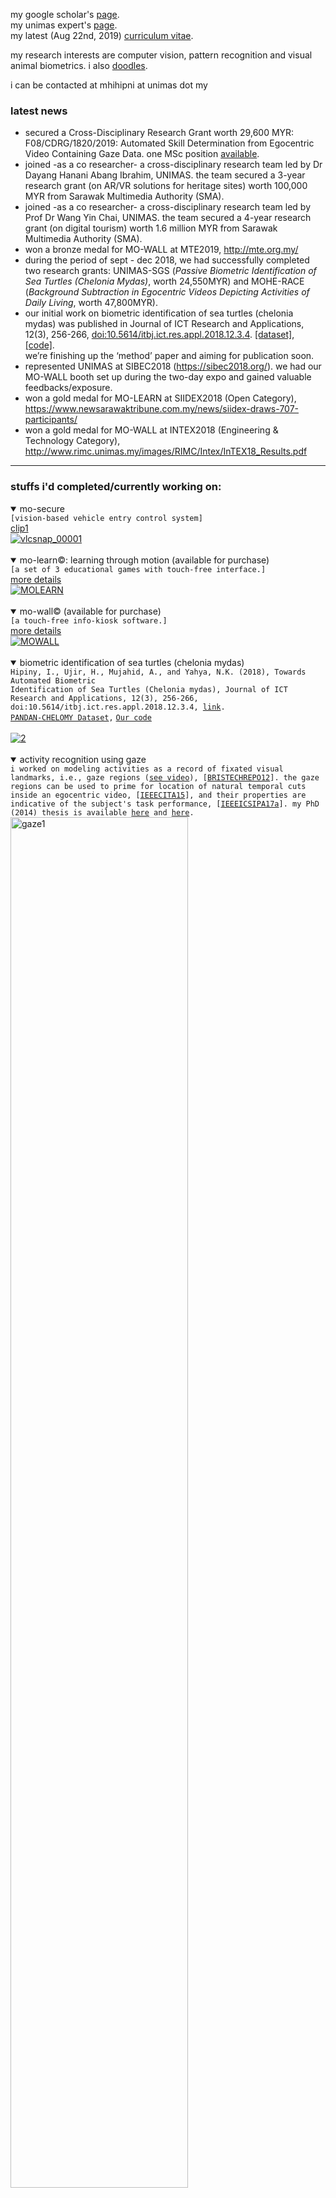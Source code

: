 my google scholar's <a href="https://scholar.google.com/citations?user=-0x1BfIAAAAJ&hl=en">page</a>.<br>
my unimas expert's <a href="https://expert.unimas.my/profile/1396">page</a>.<br> 
my latest (Aug 22nd, 2019) <a href="https://www.dropbox.com/s/4pw82if4wh53ml5/IRWANDI-CV.pdf">curriculum vitae</a>.<br> 

my research interests are computer vision, pattern recognition and visual animal biometrics. i also <a href="https://github.com/irwandihipiny/mine/wiki/doodles">doodles</a>.

i can be contacted at mhihipni at unimas dot my

### latest news
* secured a Cross-Disciplinary Research Grant worth 29,600 MYR: F08/CDRG/1820/2019: Automated Skill Determination from Egocentric Video Containing Gaze Data. one MSc position <a href="https://www.facebook.com/photo.php?fbid=358465948413829&set=a.221821052078320&type=3&theater">available</a>.
* joined -as a co researcher- a cross-disciplinary research team led by Dr Dayang Hanani Abang Ibrahim, UNIMAS. the team secured a 3-year research grant (on AR/VR solutions for heritage sites) worth 100,000 MYR from Sarawak Multimedia Authority (SMA).
* joined -as a co researcher- a cross-disciplinary research team led by Prof Dr Wang Yin Chai, UNIMAS. the team secured a 4-year research grant (on digital tourism) worth 1.6 million MYR from Sarawak Multimedia Authority (SMA).
* won a bronze medal for MO-WALL at MTE2019, http://mte.org.my/
* during the period of sept - dec 2018, we had successfully completed two research grants: UNIMAS-SGS (_Passive Biometric Identification of Sea Turtles (Chelonia Mydas)_, worth 24,550MYR) and MOHE-RACE (_Background Subtraction in Egocentric Videos Depicting Activities of Daily Living_, worth 47,800MYR). 
* our initial work on biometric identification of sea turtles (chelonia mydas) was published in Journal of ICT Research and Applications, 12(3), 256-266, <a href="http://journals.itb.ac.id/index.php/jictra/issue/view/783">doi:10.5614/itbj.ict.res.appl.2018.12.3.4</a>. <a href="https://ir.unimas.my/22902/">[dataset]</a>, <a href="https://www.dropbox.com/s/z1j5vedueikawjb/TURTLES.zip">[code]</a>.<br>
we’re finishing up the ‘method’ paper and aiming for publication soon.
* represented UNIMAS at SIBEC2018 (https://sibec2018.org/). we had our MO-WALL booth set up during the two-day expo and gained valuable feedbacks/exposure.
* won a gold medal for MO-LEARN at SIIDEX2018 (Open Category), https://www.newsarawaktribune.com.my/news/siidex-draws-707-participants/
* won a gold medal for MO-WALL at INTEX2018 (Engineering & Technology Category), http://www.rimc.unimas.my/images/RIMC/Intex/InTEX18_Results.pdf
***

### stuffs i'd completed/currently working on:
<details open> 
<summary>mo-secure</summary>
<code>[vision-based vehicle entry control system]</code><br>
<a href="https://www.youtube.com/watch?v=6MnjqZXU-bA">clip1</a><br>
<a href="https://ibb.co/kK3A2T"><img src="https://image.ibb.co/gpzTp8/vlcsnap_00001.png" alt="vlcsnap_00001" border="0"></a>
</details>
<br>

<details open> 
<summary>mo-learn©: learning through motion (available for purchase)</summary>
<code>[a set of 3 educational games with touch-free interface.]</code><br>
<a href="https://www.facebook.com/irwandi.hipiny.52/posts/139532623640497">more details</a>
<br>
<a href="https://ibb.co/diGyVV"><img src="https://image.ibb.co/bR6Mjq/molearn.png" alt="MOLEARN" border="0"></a>
</details>
<br>

<details open> 
<summary>mo-wall© (available for purchase)</summary>
<code>[a touch-free info-kiosk software.]</code>
<br>
<a href="https://www.facebook.com/irwandi.hipiny.52/posts/169078874019205">more details</a>
<br>
<a href="https://ibb.co/fmx5AV"><img src="https://image.ibb.co/dDMXqV/mowall.png" alt="MOWALL" border="0"></a>
</details>
<br>

<details open> 
<summary>biometric identification of sea turtles (chelonia mydas)</summary>
<code>Hipiny, I., Ujir, H., Mujahid, A., and Yahya, N.K. (2018), Towards Automated Biometric
Identification of Sea Turtles (Chelonia mydas), Journal of ICT Research and Applications, 12(3), 256-266, doi:10.5614/itbj.ict.res.appl.2018.12.3.4, <a href="http://journals.itb.ac.id/index.php/jictra/issue/view/783">link</a>.</code><br>
<code><a href="https://ir.unimas.my/22902/">PANDAN-CHELOMY Dataset</a>,</code>
<code><a href="https://www.dropbox.com/s/z1j5vedueikawjb/TURTLES.zip">Our code</a></code>
<br><br>
<a href="https://ibb.co/fwnv2T"><img src="https://image.ibb.co/d8kR98/2.png" alt="2" border="0"></a>
</details>
<br>

<details open> 
<summary>activity recognition using gaze</summary>
<code>i worked on modeling activities as a record of fixated visual landmarks, i.e., gaze regions (<a href="https://youtu.be/T9IAq90HNU0">see video</a>), [<a href="https://pdfs.semanticscholar.org/d19d/5c1bf21573c937165ffed0d73e57cbc03dc1.pdf">BRISTECHREPO12</a>]. the gaze regions can be used to prime for location of natural temporal cuts inside an egocentric video, [<a href="https://ieeexplore.ieee.org/document/7349836/">IEEECITA15</a>], and their properties are indicative of the subject's task performance, [<a href="https://ieeexplore.ieee.org/document/8120635/">IEEEICSIPA17a</a>]. my PhD (2014) thesis is available <a href="http://ethos.bl.uk/OrderDetails.do?uin=uk.bl.ethos.682564">here</a> and <a href="https://www.dropbox.com/s/xvnhub6qgtiagt2/thesis.pdf">here</a>. </code><br>
<a href="https://ibb.co/ThDxK1Q"><img src="https://i.ibb.co/6sc7v8K/gaze1.png" height="75%" width="75%" alt="gaze1" border="0"></a>
<a href="https://ibb.co/4YNJGyy"><img src="https://i.ibb.co/txC3tff/gaze2.png" height="60%" width="60%" alt="gaze2" border="0"></a>
</details>

***

### current PhDs/MSces/MAITs
* silvia joseph, PhD, "iban's plaited mat motifs recognition using invariant image features"
* marcella peter, MSc, "facial expression synthesis using kernel approach",  <code>co-sup w/ dr jacey-lynn minoi</code>

***

### previous PhDs/MSces/MAITs
* silvia joseph, MAIT, "unsupervised classification of intrusive igneous rock thin section images using edge detection and colour analysis", [<a href="https://ieeexplore.ieee.org/document/8120669/">IEEEICSIPA17b</a>] <code>- now at dept. of minerals and geoscience, malaysia.</code>

***

### my datasets
PANDAN-CHELOMY, a dataset containing 140 aerial (70 raw + 70 rotated upright) images of sea turtles (Chelonia mydas).
[<a href="https://ir.unimas.my/22902/">PANDAN-CHELOMY Dataset</a>]

***

### misc / class materials
1. A love compatibility calculator program that I wrote for my Java class (accepts two names, generate a compatibility score, i.e., love %) ... a fun string manipulation activity for students. [download](https://www.dropbox.com/s/w3tuo6zvv0jw2lu/LoveScore.java?dl=0) <code>java class assignment</code><br>
<a href="https://ibb.co/bXm5Mcb"><img src="https://i.ibb.co/bXm5Mcb/lovescore.png" alt="lovescore" border="0"></a>
2. A simple memory tiles game that I wrote using JS for my Web-based System Dev class. [download](https://www.dropbox.com/s/k2bk52sur4s9np5/js_memory.zip?dl=0) <code>javascript class assignment</code><br>
<a href="https://ibb.co/8M0BcNN"><img src="https://i.ibb.co/8M0BcNN/js.png" alt="js" border="0"></a>
3. [freeglut - i use this instead of GLUT in my CG class to avoid requiring administrator access](http://freeglut.sourceforge.net/)
4. [MinGW](http://www.mingw.org/)
5. [NeHe - the best resource site for OpenGL](http://nehe.gamedev.net/)
6. [colah's excellent lstm tutorial](http://colah.github.io/posts/2015-08-Understanding-LSTMs/)
7. [an excellent yt video on JPEG compression, DCT](https://www.youtube.com/watch?v=Q2aEzeMDHMA)
***
